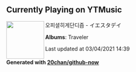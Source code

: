 ## Currently Playing on YTMusic

[<img align="left" width="100" src="https://lh3.googleusercontent.com/1vh5-MoY4MNHfin2RdE7s3R8NtftvEjPcccSn3MQ-A2uNb3P9hgkGMoNMd6GcWm7PcnA6VL1oan2XrA">](https://music.youtube.com/watch?v=xtFAmapbTbY)

오피셜히게단디즘 - イエスタデイ

**Albums**: Traveler

Last updated at 03/04/2021 14:39

#### Generated with [20chan/github-now](https://github.com/20chan/github-now)


<!--
**20chan/20chan** is a ✨ _special_ ✨ repository because its `README.md` (this file) appears on your GitHub profile.

Here are some ideas to get you started:

- 🔭 I’m currently working on ...
- 🌱 I’m currently learning ...
- 👯 I’m looking to collaborate on ...
- 🤔 I’m looking for help with ...
- 💬 Ask me about ...
- 📫 How to reach me: ...
- 😄 Pronouns: ...
- ⚡ Fun fact: ...
-->
